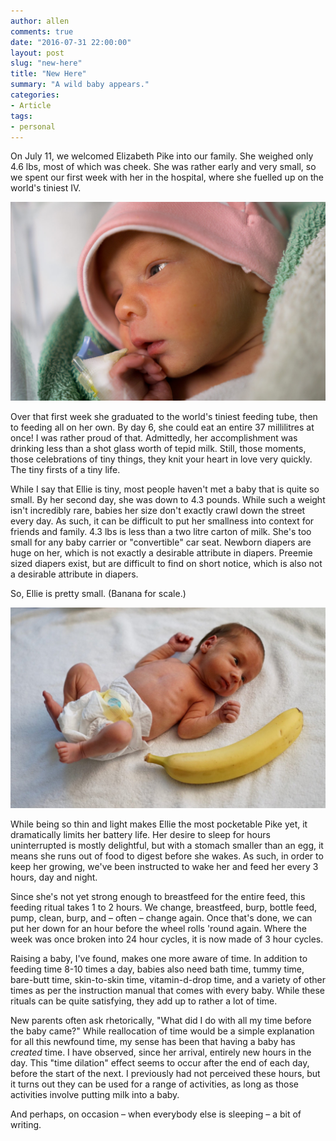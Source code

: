 ```yaml
---
author: allen
comments: true
date: "2016-07-31 22:00:00"
layout: post
slug: "new-here"
title: "New Here"
summary: "A wild baby appears."
categories:
- Article
tags:
- personal
---
```


On July 11, we welcomed Elizabeth Pike into our family. She weighed only 4.6 lbs, most of which was cheek. She was rather early and very small, so we spent our first week with her in the hospital, where she fuelled up on the world's tiniest IV. 

<img src='/images/2016/ellie-iv.jpg'>

Over that first week she graduated to the world's tiniest feeding tube, then to feeding all on her own. By day 6, she could eat an entire 37 millilitres at once! I was rather proud of that. Admittedly, her accomplishment was drinking less than a shot glass worth of tepid milk. Still, those moments, those celebrations of tiny things, they knit your heart in love very quickly. The tiny firsts of a tiny life.

While I say that Ellie is tiny, most people haven't met a baby that is quite so small. By her second day, she was down to 4.3 pounds. While such a weight isn't incredibly rare, babies her size don't exactly crawl down the street every day. As such, it can be difficult to put her smallness into context for friends and family. 4.3 lbs is less than a two litre carton of milk. She's too small for any baby carrier or "convertible" car seat. Newborn diapers are huge on her, which is not exactly a desirable attribute in diapers. Preemie sized diapers exist, but are difficult to find on short notice, which is also not a desirable attribute in diapers.

So, Ellie is pretty small. (Banana for scale.)

<img src='/images/2016/ellie-banana.jpg'>

While being so thin and light makes Ellie the most pocketable Pike yet, it dramatically limits her battery life. Her desire to sleep for hours uninterrupted is mostly delightful, but with a stomach smaller than an egg, it means she runs out of food to digest before she wakes. As such, in order to keep her growing, we've been instructed to wake her and feed her every 3 hours, day and night.

Since she's not yet strong enough to breastfeed for the entire feed, this feeding ritual takes 1 to 2 hours. We change, breastfeed, burp, bottle feed, pump, clean, burp, and &ndash; often &ndash; change again. Once that's done, we can put her down for an hour before the wheel rolls 'round again. Where the week was once broken into 24 hour cycles, it is now made of 3 hour cycles.

Raising a baby, I've found, makes one more aware of time. In addition to feeding time 8-10 times a day, babies also need bath time, tummy time, bare-butt time, skin-to-skin time, vitamin-d-drop time, and a variety of other times as per the instruction manual that comes with every baby. While these rituals can be quite satisfying, they add up to rather a lot of time.

New parents often ask rhetorically, "What did I do with all my time before the baby came?" While reallocation of time would be a simple explanation for all this newfound time, my sense has been that having a baby has *created* time. I have observed, since her arrival, entirely new hours in the day. This "time dilation" effect seems to occur after the end of each day, before the start of the next. I previously had not perceived these hours, but it turns out they can be used for a range of activities, as long as those activities involve putting milk into a baby.

And perhaps, on occasion &ndash; when everybody else is sleeping &ndash; a bit of writing.